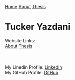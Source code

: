 <div class="topnav">
  <a class="active" href="#home">Home</a>
  <a href="about.html">About</a>
  <a href="thesis.html">Thesis</a>
</div>

<h1> Tucker Yazdani </h1>
<body> 
  Website Links:<br>
  <a href="about.html" title="About">About</a>
  <a href="thesis.html" title="Thesis">Thesis</a><br>
  <br><br><br>
  My Linedin Profile:  <a href="https://www.linkedin.com/in/tuckeryazdani/" title="LinkedIn">LinkedIn</a><br>
  My GitHub Profile:   <a href="https://github.com/tuckeryazdani" title="LinkedIn">GitHub</a><br>

</body>

